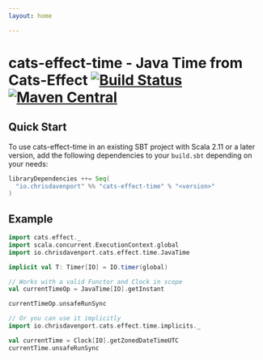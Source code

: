 ```yaml
---
layout: home

---
```


# cats-effect-time - Java Time from Cats-Effect [![Build Status](https://travis-ci.com/ChristopherDavenport/cats-effect-time.svg?branch=master)](https://travis-ci.com/ChristopherDavenport/cats-effect-time) [![Maven Central](https://maven-badges.herokuapp.com/maven-central/io.chrisdavenport/cats-effect-time_2.12/badge.svg)](https://maven-badges.herokuapp.com/maven-central/io.chrisdavenport/cats-effect-time_2.12)

## Quick Start

To use cats-effect-time in an existing SBT project with Scala 2.11 or a later version, add the following dependencies to your
`build.sbt` depending on your needs:

```scala
libraryDependencies ++= Seq(
  "io.chrisdavenport" %% "cats-effect-time" % "<version>"
)
```


## Example


```scala mdoc
import cats.effect._
import scala.concurrent.ExecutionContext.global
import io.chrisdavenport.cats.effect.time.JavaTime

implicit val T: Timer[IO] = IO.timer(global)

// Works with a valid Functor and Clock in scope
val currentTimeOp = JavaTime[IO].getInstant

currentTimeOp.unsafeRunSync

// Or you can use it implicitly
import io.chrisdavenport.cats.effect.time.implicits._

val currentTime = Clock[IO].getZonedDateTimeUTC
currentTime.unsafeRunSync
```